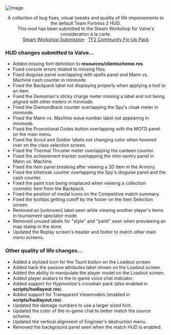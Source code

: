 ![image](https://user-images.githubusercontent.com/6818236/135372003-c609a9af-6765-4a3d-9964-d6875868c4f3.png)
<p align="center">
  <p align="center">
    A collection of bug fixes, visual tweaks and quality of life improvements to the default Team Fortress 2 HUD.
    <br />
    This mod has been submitted to the Steam Workshop for Valve's consideration à la carte.
    <br />
    <a href="https://steamcommunity.com/workshop/filedetails/?id=2153598398">Steam Workshop Submission</a>
    ·
    <a href="https://steamcommunity.com/workshop/filedetails/?id=2156577890">TF2 Community Fix-Up Pack</a>
  </p>
</p>

### HUD changes submitted to Valve...
- Added missing font definition to **resources/clientscheme.res**.
- Fixed console errors related to missing files.
- Fixed disguise panel overlapping with spells panel and Mann vs. Machine cash counter in minmode.
- Fixed the Backpack label not displaying properly when applying a tool to an item.
- Fixed the Demoman's sticky charge meter missing a label and not being aligned with other meters in minmode.
- Fixed the Diamondback counter overlapping the Spy's cloak meter in minmode.
- Fixed the Mann vs. Machine wave number label not appearing in minmode.
- Fixed the Promotional Codes button overlapping with the MOTD panel on the main menu.
- Fixed the Scout and Soldier labels not changing color when hovered over on the class selection screen.
- Fixed the Thermal Thruster meter overlapping the canteen counter.
- Fixed the achievement tracker overlapping the mini-sentry panel in Mann vs. Machine.
- Fixed the item panel breaking after viewing a 3D item in the Armory.
- Fixed the killstreak counter overlapping the Spy's disguise panel and the cash counter.
- Fixed the paint icon being misplaced when viewing a collection cosmetic item from the Backpack.
- Fixed the position of medal icons on the Competitive match summary.
- Fixed the tooltips getting cutoff by the footer on the Item Selection screen.
- Removed an [unknown] label seen while viewing another player's items in tournament spectator mode.
- Removed unused labels for "style" and "paint" seen when previewing an map stamp in the store.
- Updated the Replay screen's header and footer to match other main menu screens.

### Other quality of life changes...
- Added a stylized icon for the Taunt button on the Loadout screen.
- Added back the passive attributes label shown on the Loadout screen.
- Added the ability to manipulate the player model on the Loadout screen.
- Added player avatars to the in-game voice chat indicator.
- Added support for Hypnootize's crosshair pack (also enabled in **scripts/hudlayout.res**).
- Added support for Transparent Viewmodels (enabled in **scripts/hudlayout.res**).
- Updated the damage numbers to use a larger sized font.
- Updated the color of the in-game chat to better match the source scheme.
- Updated the vertical alignment of Engineer's destruction menu.
- Removed the background panel seen when the match HUD is enabled.
